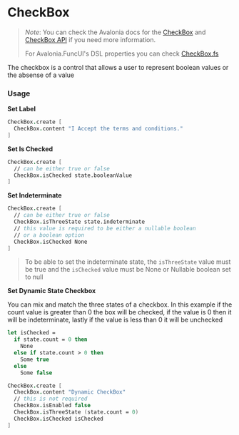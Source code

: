 # CheckBox

> _Note_: You can check the Avalonia docs for the [CheckBox](https://docs.avaloniaui.net/docs/controls/checkbox) and [CheckBox API](http://reference.avaloniaui.net/api/Avalonia.Controls/CheckBox/) if you need more information.
>
> For Avalonia.FuncUI's DSL properties you can check [CheckBox.fs](https://github.com/AvaloniaCommunity/Avalonia.FuncUI/blob/master/src/Avalonia.FuncUI.DSL/CheckBox.fs)

The checkbox is a control that allows a user to represent boolean values or the absense of a value

### Usage

**Set Label**

```fsharp
CheckBox.create [
  CheckBox.content "I Accept the terms and conditions."
]
```

**Set Is Checked**

```fsharp
CheckBox.create [
  // can be either true or false
  CheckBox.isChecked state.booleanValue
]
```

**Set Indeterminate**

```fsharp
CheckBox.create [
  // can be either true or false
  CheckBox.isThreeState state.indeterminate
  // this value is required to be either a nullable boolean
  // or a boolean option
  CheckBox.isChecked None
]
```

> To be able to set the indeterminate state, the `isThreeState` value must be true and the `isChecked` value must be None or Nullable boolean set to null

**Set Dynamic State Checkbox**

You can mix and match the three states of a checkbox. In this example if the count value is greater than 0 the box will be checked, if the value is 0 then it will be indeterminate, lastly if the value is less than 0 it will be unchecked

```fsharp
let isChecked =
  if state.count = 0 then
    None
  else if state.count > 0 then
    Some true
  else
    Some false

CheckBox.create [
  CheckBox.content "Dynamic CheckBox"
  // this is not required
  CheckBox.isEnabled false
  CheckBox.isThreeState (state.count = 0)
  CheckBox.isChecked isChecked
]
```
